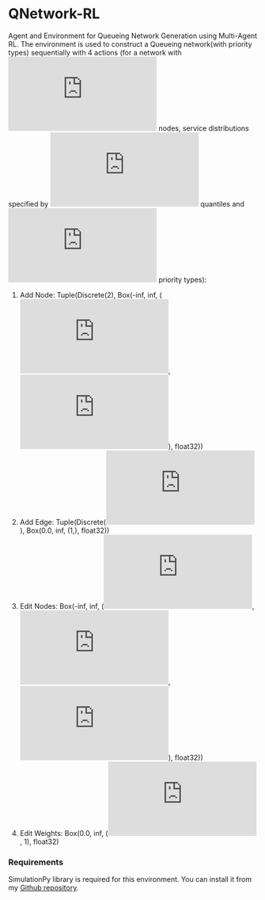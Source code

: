 # QNetwork-RL
Agent and Environment for Queueing Network Generation using Multi-Agent RL.
The environment is used to construct a Queueing network(with priority types) sequentially with 4 actions (for a network with ![equation](https://latex.codecogs.com/svg.latex?n) nodes, service distributions specified by ![equation](https://latex.codecogs.com/svg.latex?b) quantiles and ![equation](https://latex.codecogs.com/svg.latex?p) priority types):
1. Add Node: Tuple(Discrete(2), Box(-inf, inf, (![equation](https://latex.codecogs.com/svg.latex?p), ![equation](https://latex.codecogs.com/svg.latex?b)), float32))
2. Add Edge: Tuple(Discrete(![equation](https://latex.codecogs.com/svg.latex?2%5En-2)), Box(0.0, inf, (1,), float32))
3. Edit Nodes:  Box(-inf, inf, (![equation](https://latex.codecogs.com/svg.latex?n), ![equation](https://latex.codecogs.com/svg.latex?p), ![equation](https://latex.codecogs.com/svg.latex?b)), float32))
4. Edit Weights: Box(0.0, inf, (![equation](https://latex.codecogs.com/svg.latex?n), 1), float32)

### Requirements
SimulationPy library is required for this environment. You can install it from my [Github repository](https://github.com/NixonZ/SimulationPy).
